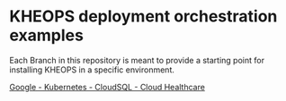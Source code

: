 # KHEOPS deployment orchestration examples

Each Branch in this repository is meant to provide a starting point for installing KHEOPS in a specific environment.

[Google - Kubernetes - CloudSQL - Cloud Healthcare](../gke-cloudsql-healthcare)
